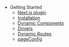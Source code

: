 - Getting Started
  - [Next.js plugin](GettingStarted/Next.jsPlugin.md)
  - [Installation](GettingStarted/Installation.md)
  - [Dynamic Components](GettingStarted/DynamicComponents.md)
  - [Drivers](GettingStarted/Drivers.md)
  - [Dynamic Routes](GettingStarted/DynamicRoutes.md)
  - [pageConfig](GettingStarted/PageConfig.md)

<!--
- [About orgasmo](Vision.md)
- [Dynamic Routes](DynamicRoutes.md)
- [Dynamic Components](DynamicComponents.md)
- [Drivers](Drivers.md)
  - [@orgasmo/json](officialDrivers/json.md)
  - [@orgasmo/mongo](officialDrivers/mongo.md)
  - [@orgasmo/strapi](officialDrivers/strapi.md)
- [WIP - Roadmap](wip.md)
>
